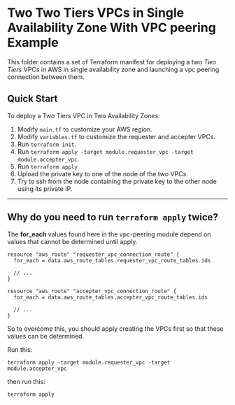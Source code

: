 # Two Two Tiers VPCs in Single Availability Zone With VPC peering Example

This folder contains a set of Terraform manifest for deploying a two *Two Tiers* VPCs in AWS in single availability zone
and launching a vpc peering connection between them.

## Quick Start

To deploy a Two Tiers VPC in Two Availability Zones:

1. Modify `main.tf` to customize your AWS region.
2. Modify `variables.tf` to customize the requester and accepter VPCs.
3. Run `terraform init`.
4. Run `terraform apply -target module.requester_vpc -target module.accepter_vpc`.
5. Run `terraform apply`
6. Upload the private key to one of the node of the two VPCs.
7. Try to ssh from the node containing the private key to the other node using its private IP.

---

## Why do you need to run `terraform apply` twice?


The **for_each** values found here in the vpc-peering module depend on values that cannot be determined until apply.

```hcl
resource "aws_route" "requester_vpc_connection_route" {
  for_each = data.aws_route_tables.requester_vpc_route_tables.ids

  // ...
}

resource "aws_route" "accepter_vpc_connection_route" {
  for_each = data.aws_route_tables.accepter_vpc_route_tables.ids

  // ...
}
```

So to overcome this, you should apply creating the VPCs first so that these values can be determined.


Run this:
```
terraform apply -target module.requester_vpc -target module.accepter_vpc
```

then run this:
```
terraform apply
```
